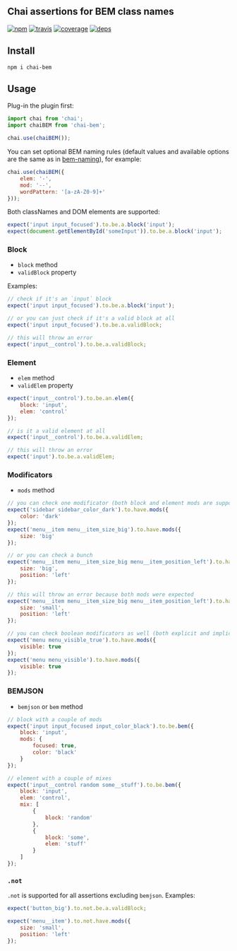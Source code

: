 Chai assertions for BEM class names
---

[![npm](https://img.shields.io/npm/v/chai-bem.svg?style=flat-square)](https://www.npmjs.com/package/chai-bem)
[![travis](http://img.shields.io/travis/mistadikay/chai-bem.svg?style=flat-square)](https://travis-ci.org/mistadikay/chai-bem)
[![coverage](http://img.shields.io/coveralls/mistadikay/chai-bem/master.svg?style=flat-square)](https://coveralls.io/r/mistadikay/chai-bem)
[![deps](http://img.shields.io/david/mistadikay/chai-bem.svg?style=flat-square)](https://david-dm.org/mistadikay/chai-bem)

## Install
```
npm i chai-bem
```

## Usage

Plug-in the plugin first:
```js
import chai from 'chai';
import chaiBEM from 'chai-bem';

chai.use(chaiBEM());
```

You can set optional BEM naming rules (default values and available options are the same as in [bem-naming](https://github.com/bem/bem-naming#custom-naming-convention)), for example:
```js
chai.use(chaiBEM({
    elem: '-',
    mod: '--',
    wordPattern: '[a-zA-Z0-9]+'
}));
```

Both classNames and DOM elements are supported:

```js
expect('input input_focused').to.be.a.block('input');
expect(document.getElementById('someInput')).to.be.a.block('input');
```

### Block

* `block` method
* `validBlock` property

Examples:

```js
// check if it's an `input` block
expect('input input_focused').to.be.a.block('input');

// or you can just check if it's a valid block at all
expect('input input_focused').to.be.a.validBlock;

// this will throw an error
expect('input__control').to.be.a.validBlock;
```

### Element

* `elem` method
* `validElem` property

```js
expect('input__control').to.be.an.elem({
    block: 'input',
    elem: 'control'
});

// is it a valid element at all
expect('input__control').to.be.a.validElem;

// this will throw an error
expect('input').to.be.a.validElem;
```

### Modificators

* `mods` method

```js
// you can check one modificator (both block and element mods are supported)
expect('sidebar sidebar_color_dark').to.have.mods({
    color: 'dark'
});
expect('menu__item menu__item_size_big').to.have.mods({
    size: 'big'
});

// or you can check a bunch
expect('menu__item menu__item_size_big menu__item_position_left').to.have.mods({
    size: 'big',
    position: 'left'
});

// this will throw an error because both mods were expected
expect('menu__item menu__item_size_big menu__item_position_left').to.have.mods({
    size: 'small',
    position: 'left'
});

// you can check boolean modificators as well (both explicit and implicit)
expect('menu menu_visible_true').to.have.mods({
    visible: true
});
expect('menu menu_visible').to.have.mods({
    visible: true
});
```

### BEMJSON

* `bemjson` or `bem` method

```js
// block with a couple of mods
expect('input input_focused input_color_black').to.be.bem({
    block: 'input',
    mods: {
        focused: true,
        color: 'black'
    }
});

// element with a couple of mixes
expect('input__control random some__stuff').to.be.bem({
    block: 'input',
    elem: 'control',
    mix: [
        {
            block: 'random'
        },
        {
            block: 'some',
            elem: 'stuff'
        }
    ]
});
```

### `.not`

`.not` is supported for all assertions excluding `bemjson`. Examples:

```js
expect('button_big').to.not.be.a.validBlock;

expect('menu__item').to.not.have.mods({
    size: 'small',
    position: 'left'
});
```
